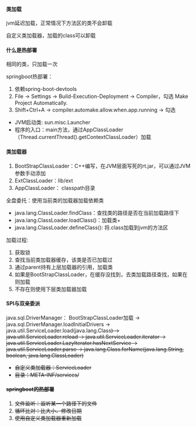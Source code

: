 #### 类加载
jvm延迟加载，正常情况下方法区的类不会卸载

自定义类加载器，加载的class可以卸载

#### 什么是热部署
相同的类，只加载一次

springboot热部署：
1. 依赖spring-boot-devtools
2. File -> Settings -> Build-Execution-Deployment -> Compiler，勾选 Make Project Automatically.
3. Shift+Ctrl+A -> compiler.automake.allow.when.app.running -> 勾选

* JVM启动类: sun.misc.Launcher
* 程序的入口：main方法，通过AppClassLoader（Thread.currentThread().getContextClassLoader）加载

#### 类加载器
1. BootStrapClassLoader：C++编写，在JVM层面写死的rt.jar，可以通过JVM参数手动添加
2. ExtClassLoader：lib/ext
3. AppClassLoader： classpath目录

全盘委托：使用当前类的加载器加载依赖类

* java.lang.ClassLoader.findClass：查找类的路径是否在当前加载路径下
* java.lang.ClassLoader.loadClass()：加载类+
* java.lang.ClassLoader.defineClass(): 将.class加载到jvm的方法区

加载过程:
1. 获取锁
2. 查找当前类加载器缓存，该类是否已加载过
3. 通过parent持有上层加载器的引用，加载类
4. 如果是BootStrapClassLoader，在缓存没找到，去类加载路径查找，如果在则加载
5. 不存在则使用下层类加载器加载

#### SPI与双亲委派

java.sql.DriverManager： BootStrapClassLoader加载
-> java.sql.DriverManager.loadInitialDrivers
-> java.util.ServiceLoader.load(java.lang.Class<S>)
-> java.util.ServiceLoader.reload
-> java.util.ServiceLoader.iterator
-> java.util.ServiceLoader.LazyIterator.hasNextService
-> java.util.ServiceLoader.parse
-> java.lang.Class.forName(java.lang.String, boolean, java.lang.ClassLoader)

* 自定义类加载器：ServiceLoader
* 目录：META-INF/services/

#### springboot的热部署
1. 文件监听：监听某一个路径下的文件
2. 循环比对：比大小、修改日期
3. 使用自定义类加载器重新加载

